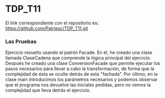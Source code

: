 # TDP_T11
El link correspondiente con el repositorio es: https://github.com/Patriesc/TDP_T11.git

### Las Pruebas
Ejercicio resuelto usando el patrón Facade. En él, he creado una clase llamada ClaseCadena que comprende la lógica principal del ejercicio. Después he creado una clase ConversionFacade que permite ejecutar los pasos necesarios para llevar a cabo la transformación, de forma que la complejidad de ésta se oculte detrás de esta "fachada". Por último, en la clase main introducimos los parámetros necesarios y podemos observar que el programa nos devuelve las iniciales pedidas, pero no vemos la complejidad que lleva detrás el ejercicio.
